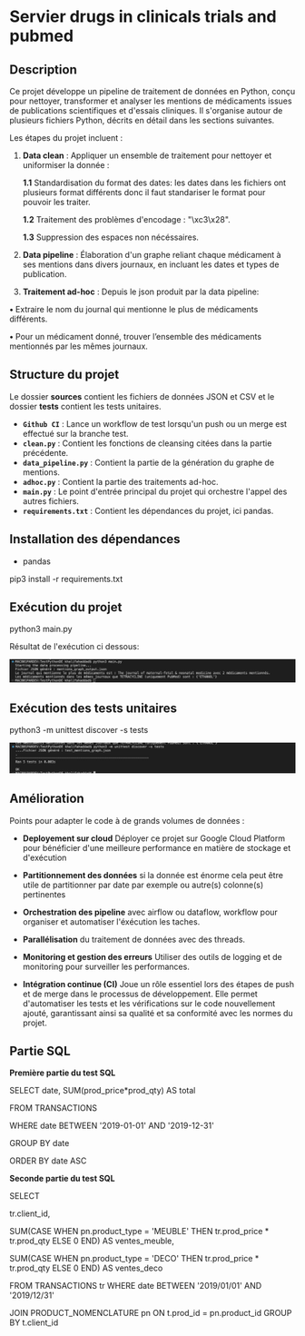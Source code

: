 # Servier drugs in clinicals trials and pubmed

## Description
Ce projet développe un pipeline de traitement de données en Python, conçu pour nettoyer, transformer et analyser les mentions de médicaments issues de publications scientifiques et d'essais cliniques. Il s'organise autour de plusieurs fichiers Python, décrits en détail dans les sections suivantes.

Les étapes du projet incluent :
1. **Data clean** : 
Appliquer un ensemble de traitement pour nettoyer et uniformiser la donnée :

    **1.1** Standardisation du format des dates: les dates dans les fichiers ont plusieurs format différents donc il faut standariser le format pour pouvoir les traiter.

    **1.2** Traitement des problèmes d'encodage : "\xc3\x28".

    **1.3** Suppression des espaces non nécéssaires.

2. **Data pipeline** : 
Élaboration d'un graphe reliant chaque médicament à ses mentions dans divers journaux, en incluant les dates et types de publication.

3. **Traitement ad-hoc** : 
Depuis le json produit par la data pipeline:

**•** Extraire le nom du journal qui mentionne le plus de médicaments différents.

**•** Pour un médicament donné, trouver l’ensemble des médicaments mentionnés par les mêmes
journaux.

## Structure du projet

Le dossier **sources** contient les fichiers de données JSON et CSV et le dossier **tests** contient les tests unitaires.
- **`Github CI`** : Lance un workflow de test lorsqu'un push ou un merge est effectué sur la branche test.
- **`clean.py`** : Contient les fonctions de cleansing citées dans la partie précédente.
- **`data_pipeline.py`** : Contient la partie de la génération du graphe de mentions.
- **`adhoc.py`** : Contient la partie des traitements ad-hoc.
- **`main.py`** : Le point d'entrée principal du projet qui orchestre l'appel des autres fichiers.
- **`requirements.txt`** : Contient les dépendances du projet, ici pandas.


## Installation des dépendances

- pandas

pip3 install -r requirements.txt

## Exécution du projet 

python3 main.py

Résultat de l'exécution ci dessous: 

![alt text](<Screenshot 2024-12-07 at 10.15.25.png>)


## Exécution des tests unitaires

python3 -m unittest discover -s tests

![alt text](<Screenshot 2024-12-07 at 10.16.41.png>)

## Amélioration

Points pour adapter le code à de grands volumes de données :

- **Deployement sur cloud** Déployer ce projet sur Google Cloud Platform pour bénéficier d'une meilleure performance en matière de stockage et d'exécution

- **Partitionnement des données**  si la donnée est énorme cela peut être utile de partitionner par date par exemple ou autre(s) colonne(s) pertinentes

- **Orchestration des pipeline** avec airflow ou dataflow, workflow pour organiser et automatiser l'éxécution les taches.

- **Parallélisation** du traitement de données avec des threads.

- **Monitoring et gestion des erreurs**  Utiliser des outils de logging et de monitoring pour surveiller les performances.

- **Intégration continue (CI)** Joue un rôle essentiel lors des étapes de push et de merge dans le processus de développement. Elle permet d'automatiser les tests et les vérifications sur le code nouvellement ajouté, garantissant ainsi sa qualité et sa conformité avec les normes du projet. 

## Partie SQL


**Première partie du test SQL**


SELECT date, SUM(prod_price*prod_qty) AS total 

FROM TRANSACTIONS

WHERE date BETWEEN '2019-01-01' AND '2019-12-31'

GROUP BY date

ORDER BY date ASC

**Seconde partie du test SQL**


SELECT

  tr.client_id,

  SUM(CASE WHEN pn.product_type = 'MEUBLE' THEN tr.prod_price * tr.prod_qty ELSE 0 END) AS ventes_meuble,

  SUM(CASE WHEN pn.product_type = 'DECO' THEN tr.prod_price * tr.prod_qty ELSE 0 END) AS ventes_deco

FROM 
  TRANSACTIONS tr
WHERE 
    date BETWEEN '2019/01/01' AND '2019/12/31'

JOIN 
  PRODUCT_NOMENCLATURE pn
ON 
  t.prod_id = pn.product_id
GROUP BY 
  t.client_id
